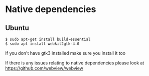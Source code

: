 # Native dependencies

## Ubuntu

```
$ sudo apt-get install build-essential
$ sudo apt install webkit2gtk-4.0
```

If you don't have gtk3 installed make sure you install it too


If there is any issues relating to native dependencies please look at https://github.com/webview/webview
